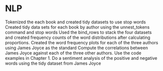 # NLP

Tokenized the each book and created tidy datasets to  use stop words
Created tidy data sets for each book by author  using the unnest_tokens command and stop words
Used the  bind_rows to stack the four datasets and created frequency counts of the word distributions after calculating proportions.
Created the word frequency plots for each of the three authors using James Joyce as the standard 
Compute the correlations between James Joyce against each of the three other authors. Use the code examples in Chapter 1.
Do a sentiment analysis of the positive and negative words using the tidy dataset from James Joyce
